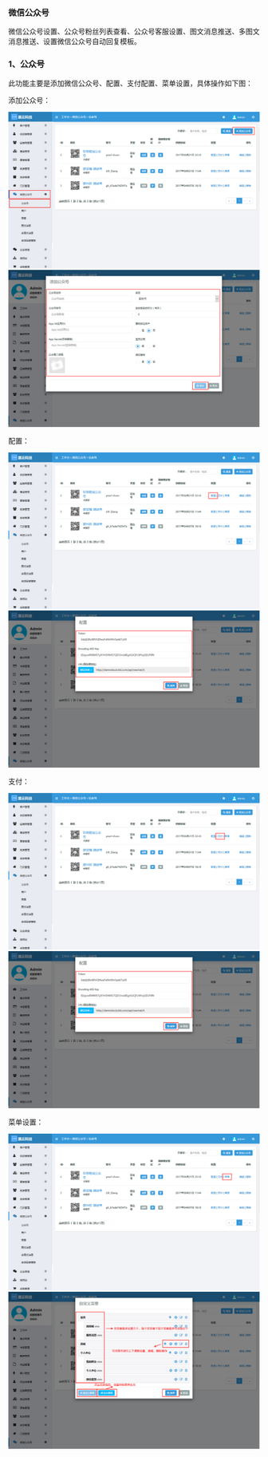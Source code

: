 ### 微信公众号

微信公众号设置、公众号粉丝列表查看、公众号客服设置、图文消息推送、多图文消息推送、设置微信公众号自动回复模板。

### 1、公众号

此功能主要是添加微信公众号、配置、支付配置、菜单设置，具体操作如下图：

添加公众号：

![](/assets/添加微信公众号01.jpg)![](/assets/添加微信公众号02.jpg)

配置：

![](/assets/微信公众号配置01.jpg)![](/assets/微信公众号支付02.jpg)

支付：

![](/assets/微信公众号支付01.png)![](/assets/微信公众号支付02.png)

菜单设置：

![](/assets/微信公众号菜单01.jpg)![](/assets/微信公众号菜单02.jpg)





